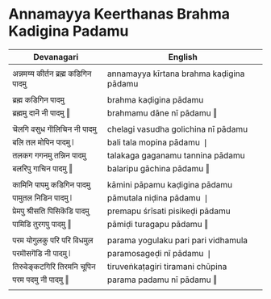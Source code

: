 # Annamayya Keerthanas Brahma Kadigina Padamu

| Devanagari | English |
| ------ | ------ |
|  |  |
| अन्नमय्य कीर्तन ब्रह्म कडिगिन पादमु   | annamayya kīrtana brahma kaḍigina pādamu   |
|  |  |
| ब्रह्म कडिगिन पादमु   | brahma kaḍigina pādamu   |
| ब्रह्ममु दानॆ नी पादमु ‖   | brahmamu dāne nī pādamu ‖   |
|  |  |
| चॆलगि वसुध गॊलिचिन नी पादमु   | chelagi vasudha golichina nī pādamu   |
| बलि तल मोपिन पादमु ❘   | bali tala mopina pādamu ❘   |
| तलकग गगनमु तन्निन पादमु   | talakaga gaganamu tannina pādamu   |
| बलरिपु गाचिन पादमु ‖   | balaripu gāchina pādamu ‖   |
|  |  |
| कामिनि पापमु कडिगिन पादमु   | kāmini pāpamu kaḍigina pādamu   |
| पामुतल निडिन पादमु ❘   | pāmutala niḍina pādamu ❘   |
| प्रेमपु श्रीसति पिसिकॆडि पादमु   | premapu śrīsati pisikeḍi pādamu   |
| पामिडि तुरगपु पादमु ‖   | pāmiḍi turagapu pādamu ‖   |
|  |  |
| परम योगुलकु परि परि विधमुल   | parama yogulaku pari pari vidhamula   |
| परमॊसगॆडि नी पादमु ❘   | paramosageḍi nī pādamu ❘   |
| तिरुवेङ्कटगिरि तिरमनि चूपिन   | tiruveṅkaṭagiri tiramani chūpina   |
| परम पदमु नी पादमु ‖   | parama padamu nī pādamu ‖   |
|  |  |
